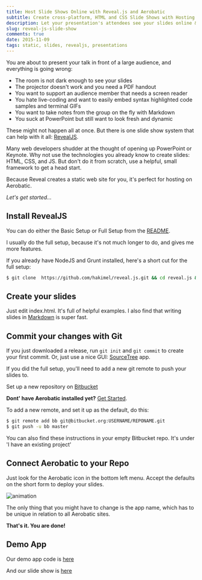 ```yaml
---
title: Host Slide Shows Online with Reveal.js and Aerobatic
subtitle: Create cross-platform, HTML and CSS Slide Shows with Hosting
description: Let your presentation's attendees see your slides online &mdash; by hosting Reveal.js slide shows on Aerobatic
slug: reveal-js-slide-show
comments: true
date: 2015-11-09
tags: static, slides, revealjs, presentations
---
```

You are about to present your talk in front of a large audience, and everything is going wrong:

- The room is not dark enough to see your slides
- The projector doesn't work and you need a PDF handout
- You want to support an audience member that needs a screen reader
- You hate live-coding and want to easily embed syntax highlighted code samples and terminal GIFs
- You want to take notes from the group on the fly with Markdown
- You suck at PowerPoint but still want to look fresh and dynamic

These might not happen all at once. But there is one slide show system
that can help with it all: [RevealJS](https://github.com/hakimel/reveal.js).

Many web developers shudder at the thought of opening up PowerPoint or Keynote. Why not use the technologies you already know to create slides: HTML, CSS, and JS. But don't do it
from scratch, use a helpful, small framework to get a head start.

Because Reveal creates a static web site for you, it's perfect for hosting on Aerobatic.

_Let's get started&hellip;_

## Install RevealJS

You can do either the Basic Setup or Full Setup from the [README](https://github.com/hakimel/reveal.js#installation).

I usually do the full setup, because it's not much longer to do, and gives me more features.

If you already have NodeJS and Grunt installed, here's a short cut for the full setup:

~~~sh
$ git clone  https://github.com/hakimel/reveal.js.git && cd reveal.js && npm install
~~~

## Create your slides

Just edit index.html. It's full of helpful examples. I also find that writing slides in [Markdown](https://github.com/hakimel/reveal.js#markdown) is super fast.

## Commit your changes with Git

If you just downloaded a release, run `git init` and `git commit` to create your first commit. Or, just use a nice GUI: [SourceTree](https://www.sourcetreeapp.com) app.

If you did the full setup, you'll need to add a new git remote to push your slides to.

Set up a new repository on [Bitbucket](https://bitbucket.org/repo/create?owner=new)

__Dont' have Aerobatic installed yet?__ [Get Started](http://www.aerobatic.com/splash/).

To add a new remote, and set it up as the default, do this:

~~~sh
$ git remote add bb git@bitbucket.org:USERNAME/REPONAME.git
$ git push -u bb master
~~~

You can also find these instructions in your empty Bitbucket repo. It's under 'I have an existing project'

## Connect Aerobatic to your Repo

Just look for the Aerobatic icon in the bottom left menu. Accept the defaults on the short form to deploy your slides.

![animation](/img/revealjs/gitpush.gif)

The only thing that you might have to change is the app name, which has to be unique in relation to all Aerobatic sites.

**That's it. You are done!**

## Demo App

Our demo app code is [here](https://bitbucket.org/aerobatic/revealjs)

And our slide show is [here](http://reveal-demo.aerobaticapp.com)
